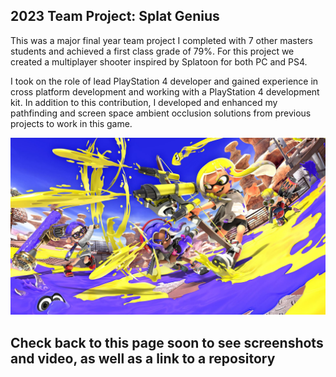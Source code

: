 ## 2023 Team Project: Splat Genius 

This was a major final year team project I completed with 7 other masters students and achieved a first class grade of 79%. For this project we created a multiplayer shooter inspired by Splatoon for both PC and PS4.

I took on the role of lead PlayStation 4 developer and gained experience in cross platform development and working with a PlayStation 4 development kit. In addition to this contribution, I developed and enhanced my pathfinding and screen space ambient occlusion solutions from previous projects to work in this game.

![Splatoon](/images/splatoon.jpg)

## Check back to this page soon to see screenshots and video, as well as a link to a repository
